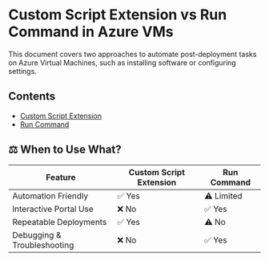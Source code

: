 # Custom Script Extension vs Run Command in Azure VMs

This document covers two approaches to automate post-deployment tasks on Azure Virtual Machines, such as installing software or configuring settings.

## Contents

- [Custom Script Extension](./01_custom_script_extension.md)
- [Run Command](./02_run_command.md)

## ⚖️ When to Use What?

| Feature | Custom Script Extension | Run Command |
|--------|--------------------------|-------------|
| Automation Friendly | ✅ Yes | ⚠️ Limited |
| Interactive Portal Use | ❌ No | ✅ Yes |
| Repeatable Deployments | ✅ Yes | ⚠️ No |
| Debugging & Troubleshooting | ❌ No | ✅ Yes |